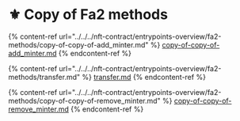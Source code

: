 # ⚜ Copy of Fa2 methods



{% content-ref url="../../../nft-contract/entrypoints-overview/fa2-methods/copy-of-copy-of-add_minter.md" %}
[copy-of-copy-of-add\_minter.md](../../../nft-contract/entrypoints-overview/fa2-methods/copy-of-copy-of-add\_minter.md)
{% endcontent-ref %}

{% content-ref url="../../../nft-contract/entrypoints-overview/fa2-methods/transfer.md" %}
[transfer.md](../../../nft-contract/entrypoints-overview/fa2-methods/transfer.md)
{% endcontent-ref %}

{% content-ref url="../../../nft-contract/entrypoints-overview/fa2-methods/copy-of-copy-of-remove_minter.md" %}
[copy-of-copy-of-remove\_minter.md](../../../nft-contract/entrypoints-overview/fa2-methods/copy-of-copy-of-remove\_minter.md)
{% endcontent-ref %}
